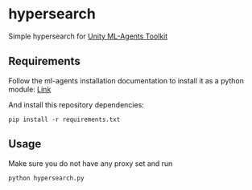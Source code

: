 # hypersearch
Simple hypersearch for [Unity ML-Agents Toolkit](https://github.com/Unity-Technologies/ml-agents/)

## Requirements
Follow the ml-agents installation documentation to install it as a python module:
[Link](https://github.com/Unity-Technologies/ml-agents/blob/master/docs/Installation.md)


And install this repository dependencies:
```
pip install -r requirements.txt
```


## Usage
Make sure you do not have any proxy set and run
```
python hypersearch.py
```
